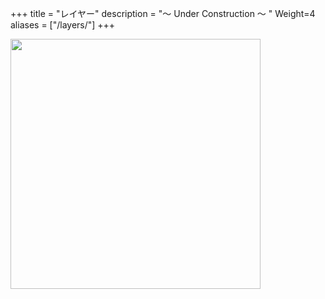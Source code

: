 +++
title = "レイヤー"
description = "〜 Under Construction 〜 "
Weight=4
aliases = ["/layers/"]
+++

<img src="http://apps.esrij.com/arcgis-dev/guide/img/core-concepts/5063.jpg" width="400px">



